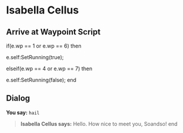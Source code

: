 # Isabella Cellus


## Arrive at Waypoint Script

if(e.wp == 1 or e.wp == 6) then


e.self:SetRunning(true);

elseif(e.wp == 4 or e.wp == 7) then


e.self:SetRunning(false);
end



## Dialog

**You say:** `hail`



>**Isabella Cellus says:** Hello. How nice to meet you, Soandso!
end
